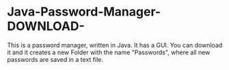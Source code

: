 # Java-Password-Manager-DOWNLOAD-


This is a password manager, written in Java. It has a GUI. You can download it and it creates a new Folder 
with the name "Passwords", where all new passwords are saved in a text file.
